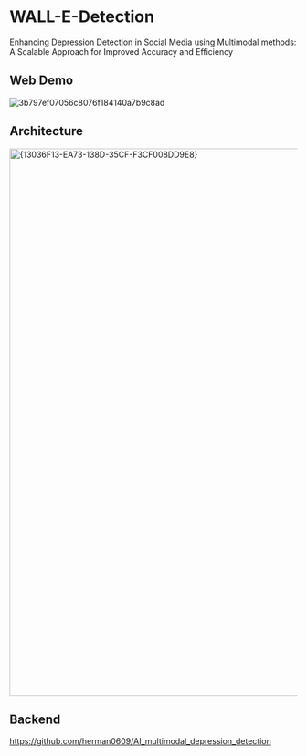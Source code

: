 # WALL-E-Detection
Enhancing Depression Detection in Social Media using Multimodal methods: A Scalable Approach for Improved Accuracy and Efficiency
## Web Demo

![3b797ef07056c8076f184140a7b9c8ad](https://user-images.githubusercontent.com/93996508/236183196-c3bcfbc7-7a3c-4e45-af8d-a1ee503d02d4.png)


## Architecture

<img width="959" alt="{13036F13-EA73-138D-35CF-F3CF008DD9E8}" src="https://user-images.githubusercontent.com/93996508/236183180-494e5906-fa23-4622-8409-d90e14fca5cb.png">

## Backend

https://github.com/herman0609/AI_multimodal_depression_detection
